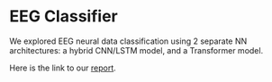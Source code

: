 # EEG Classifier

We explored EEG neural data classification using 2 separate NN architectures: a hybrid CNN/LSTM model, and a Transformer model.

Here is the link to our [report](report.pdf).
